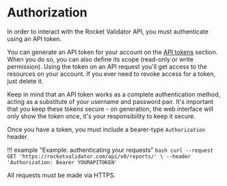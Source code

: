 # Authorization

In order to interact with the Rocket Validator API, you must authenticate using an API token.

You can generate an API token for your account on the <a href="https://rocketvalidator.com/api/tokens" target="_blank">API tokens</a> section. When you do so, you can also define its scope (read-only or write permission). Using the token on an API request you'll get access to the resources on your account. If you ever need to revoke access for a token, just delete it.

Keep in mind that an API token works as a complete authentication method, acting as a substitute of your username and password pair. It's important that you keep these tokens secure - on generation, the web interface will only show the token once, it's your responsibility to keep it secure.

Once you have a token, you must include a bearer-type `Authorization` header.

!!! example "Example: authenticating your requests"
    ```bash
    curl --request GET 'https://rocketvalidator.com/api/v0/reports/' \
         --header 'Authorization: Bearer YOURAPITOKEN'
    ```

All requests must be made via HTTPS.
